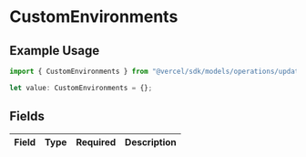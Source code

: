 # CustomEnvironments

## Example Usage

```typescript
import { CustomEnvironments } from "@vercel/sdk/models/operations/updateprojectdatacache.js";

let value: CustomEnvironments = {};
```

## Fields

| Field       | Type        | Required    | Description |
| ----------- | ----------- | ----------- | ----------- |